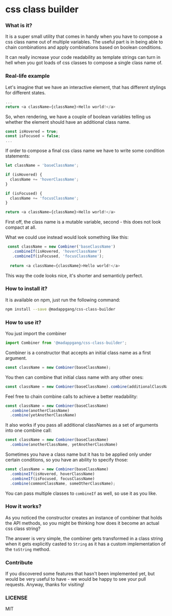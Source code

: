 # css class builder

### What is it?
It is a super small utility that comes in handy when you have to compose a css class name out of multiple variables. The useful part is in being able to chain combinations and apply combinations based on boolean conditions.

It can really increase your code readability as template strings can turn in hell when you got loads of css classes to compose a single class name of.

### Real-life example

Let's imagine that we have an interactive element, that has different stylings for different states.

```js
...
return <a className={className}>Hello world!</a>
```

So, when rendering, we have a couple of boolean variables telling us whether the element should have an additional class name.

```js
const isHovered = true;
const isFocused = false;
...
```

If order to compose a final css class name we have to write some condition statements:

```js
let className = 'baseClassName';

if (isHovered) {
  className += 'hoverClassName';
}

if (isFocused) {
  className += 'focusClassName';
}

return <a className={className}>Hello world!</a>
```

First off, the class name is a mutable variable, second - this does not look compact at all.

What we could use instead would look something like this:

```js
 const className = new Combiner('baseClassName')
   .combineIf(isHovered, 'hoverClassName')
   .combineIf(isFocused, 'focusClassName');
   
  return <a className={className}>Hello world!</a>
```

This way the code looks nice, it's shorter and semanticly perfect.

### How to install it?
It is available on npm, just run the following command:
```bash
npm install --save @madappgang/css-class-builder
```

### How to use it?
You just import the combiner
```javascript
import Combiner from '@madappgang/css-class-builder';
```

Combiner is a constructor that accepts an initial class name as a first argument.
```javascript
const className = new Combiner(baseClassName);
```

You then can combine that initial class name with any other ones:
```javascript
const className = new Combiner(baseClassName).combine(additionalClassName)
```

Feel free to chain combine calls to achieve a better readability:
```javascript
const className = new Combiner(baseClassName)
  .combine(anotherClassName)
  .combine(yetAnotherClassName)
```

It also works if you pass all additional classNames as a set of arguments into one combine call:

```javascript
const className = new Combiner(baseClassName)
  .combine(anotherClassName, yetAnotherClassName)
```

Sometimes you have a class name but it has to be applied only under certain conditions, so you have an ability to specify those:

```javascript
const className = new Combiner(baseClassName)
  .combineIf(isHovered, hoverClassName)
  .combineIf(isFocused, focusClassName)
  .combine(commonClassName, someOtherClassName);
```

You can pass multiple classes to `combineIf` as well, so use it as you like.

### How it works?
As you noticed the constructor creates an instance of combiner that holds the API methods, so you might be thinking how does it become an actual css class string?

The answer is very simple, the combiner gets transformed in a class string when it gets explicitly casted to `String` as it has a custom implementation of the `toString` method.

### Contribute
If you discovered some features that hasn't been implemented yet, but would be very useful to have - we would be happy to see your pull requests. Anyway, thanks for visiting!

### LICENSE
MIT